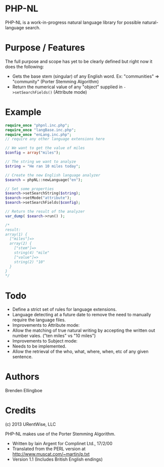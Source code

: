 PHP-NL
======

PHP-NL is a work-in-progress natural language library for possible natural-language search.

Purpose / Features
=====

The full purpose and scope has yet to be clearly defined but right now it does the following:
 - Gets the base stem (singular) of any English word. Ex: "communities" => "community" (Porter Stemming Algorithm)
 - Return the numerical value of any "object" supplied in ```->setSearchFields()``` (Attribute mode)

Example
=====
```php
require_once "phpnl.inc.php";
require_once "langBase.inc.php";
require_once "enLang.inc.php";
// require any other language extensions here

// We want to get the value of miles
$config = array("miles");

// The string we want to analyze
$string = "He ran 10 miles today";

// Create the new English language analyzer
$search = phpNL::newLanguage("en");

// Set some properties
$search->setSearchString($string);
$search->setMode("attribute");
$search->setSearchFields($config);

// Return the result of the analyzer
var_dump( $search->run() );

/*
result:
array(1) {
  ["miles"]=>
  array(2) {
    ["stem"]=>
    string(4) "mile"
    ["value"]=>
    string(2) "10"
  }
}
*/
```

Todo
=====

 - Define a strict set of rules for language extensions.
 - Language detecting at a future date to remove the need to manually require the language files.
 - Improvements to Attribute mode:
  - Allow the matching of true natural writing by accepting the written out number vales. ("ten miles" vs "10 miles")
 - Improvements to Subject mode:
  - Needs to be implemented.
  - Allow the retrieval of the who, what, where, when, etc of any given sentence.

Authors
=====

Brenden Ellingboe

Credits
=====

(c) 2013 URentWise, LLC

PHP-NL makes use of the Porter Stemming Algorithm.
 - Written by Iain Argent for Complinet Ltd., 17/2/00
 - Translated from the PERL version at http://www.muscat.com/~martin/p.txt
 - Version 1.1 (Includes British English endings)
